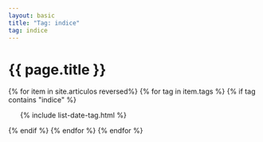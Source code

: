 ```yaml
---
layout: basic
title: "Tag: indice"
tag: indice
---
```


<h1>{{ page.title }}</h1>

{% for item in site.articulos reversed%}
{% for tag in item.tags %}
{% if tag contains "indice" %}
<ul>
    {% include list-date-tag.html %}
</ul>
{% endif %}
{% endfor %}
{% endfor %}
